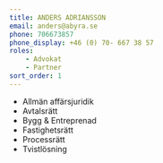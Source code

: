 ```yaml
---
title: ANDERS ADRIANSSON
email: anders@abyra.se
phone: 706673857
phone_display: +46 (0) 70- 667 38 57
roles: 
    - Advokat
    - Partner
sort_order: 1
---
```


+ Allmän affärsjuridik
+ Avtalsrätt
+ Bygg & Entreprenad
+ Fastighetsrätt
+ Processrätt
+ Tvistlösning